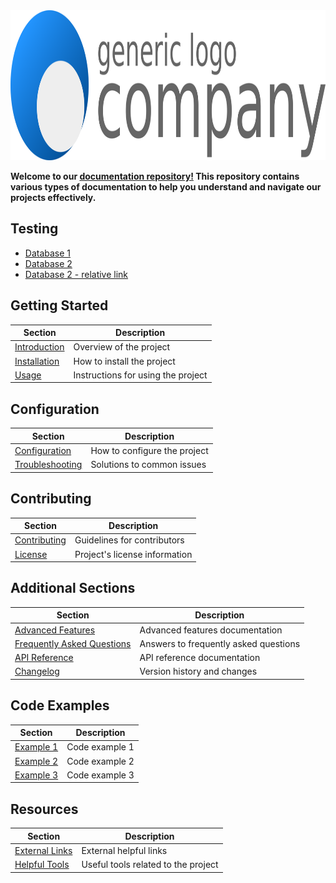 <a href="https://breakfastmatt.github.io/DocumentationRepoTemplate/">
    <img src="Repository Files/CompanyLogo.png" alt="Company Logo" width="1080" height="240">
</a>

**Welcome to our [documentation repository!](https://github.com/BreakfastMatt/DocumentationRepoTemplate) This repository contains various types of documentation to help you understand and navigate our projects effectively.**

## Testing
- [Database 1](https://breakfastmatt.github.io/DocumentationRepoTemplate/Obsidian%20Documentation/Databases/Database%201/Database%201)
- [Database 2](https://breakfastmatt.github.io/DocumentationRepoTemplate/Obsidian%20Documentation/Databases/Database%202/Database%202)
- [Database 2 - relative link](.//Obsidian%20Documentation/Databases/Database%202/Database%202)

## Getting Started

| Section           | Description                    |
| ----------------- | ------------------------------ |
| [Introduction](./docs/introduction.md) | Overview of the project         |
| [Installation](./docs/installation.md) | How to install the project      |
| [Usage](./docs/usage.md)               | Instructions for using the project |

## Configuration

| Section                 | Description                     |
| ----------------------- | ------------------------------- |
| [Configuration](./docs/configuration.md) | How to configure the project    |
| [Troubleshooting](./docs/troubleshooting.md) | Solutions to common issues    |

## Contributing

| Section           | Description                          |
| ----------------- | ------------------------------------ |
| [Contributing](./docs/contributing.md) | Guidelines for contributors         |
| [License](./docs/license.md)         | Project's license information       |

## Additional Sections

| Section                     | Description                          |
| --------------------------- | ------------------------------------ |
| [Advanced Features](./docs/advanced-features.md) | Advanced features documentation  |
| [Frequently Asked Questions](./docs/faq.md)   | Answers to frequently asked questions |
| [API Reference](./docs/api-reference.md)    | API reference documentation       |
| [Changelog](./docs/changelog.md)           | Version history and changes        |

## Code Examples

| Section                 | Description                             |
| ----------------------- | --------------------------------------- |
| [Example 1](./examples/example1.md) | Code example 1                    |
| [Example 2](./examples/example2.md) | Code example 2                    |
| [Example 3](./examples/example3.md) | Code example 3                    |

## Resources

| Section                     | Description                             |
| --------------------------- | --------------------------------------- |
| [External Links](./docs/external-links.md) | External helpful links            |
| [Helpful Tools](./docs/helpful-tools.md)   | Useful tools related to the project |


